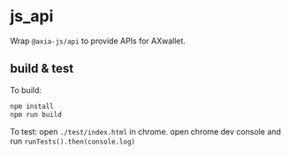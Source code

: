 # js_api

Wrap `@axia-js/api` to provide APIs for AXwallet.
<!-- 
@axia-js-js/api: ^v1.29.1 -->

## build & test

To build:

```bash
npm install
npm run build
```

To test:
open `./test/index.html` in chrome.
open chrome dev console and run `runTests().then(console.log)`
